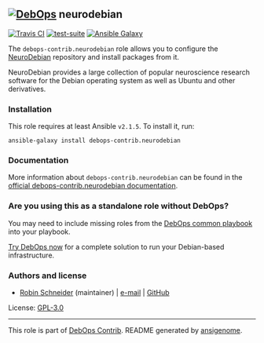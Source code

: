 ## [![DebOps](https://debops.org/images/debops-small.png)](https://debops.org) neurodebian

<!-- This file was generated by Ansigenome. Do not edit this file directly but
     instead have a look at the files in the ./meta/ directory. -->

[![Travis CI](https://img.shields.io/travis/debops-contrib/ansible-neurodebian.svg?style=flat)](https://travis-ci.org/debops-contrib/ansible-neurodebian)
[![test-suite](https://img.shields.io/badge/test--suite-ansible--neurodebian-blue.svg?style=flat)](https://github.com/debops/test-suite/tree/master/ansible-neurodebian/)
[![Ansible Galaxy](https://img.shields.io/badge/galaxy-debops--contrib.neurodebian-660198.svg?style=flat)](https://galaxy.ansible.com/ypid/neurodebian)


The `debops-contrib.neurodebian` role allows you to configure the
[NeuroDebian] repository and install packages from it.

NeuroDebian provides a large collection of popular neuroscience research
software for the Debian operating system as well as Ubuntu and other
derivatives.

[NeuroDebian]: http://neuro.debian.net/

### Installation

This role requires at least Ansible `v2.1.5`. To install it, run:

```Shell
ansible-galaxy install debops-contrib.neurodebian
```

### Documentation

<!-- FIXME: Change to the canonical URL when it has been setup. https://github.com/debops/docs/issues/111 -->
More information about `debops-contrib.neurodebian` can be found in the
[official debops-contrib.neurodebian documentation](https://debops-contrib.readthedocs.io/en/latest/ansible/roles/ansible-neurodebian/docs/).



### Are you using this as a standalone role without DebOps?

You may need to include missing roles from the [DebOps common
playbook](https://github.com/debops/debops-playbooks/blob/master/playbooks/common.yml)
into your playbook.

[Try DebOps now](https://debops.org/) for a complete solution to run your Debian-based infrastructure.





### Authors and license

- [Robin Schneider](https://docs.debops.org/en/latest/debops-keyring/docs/entities.html#debops-keyring-entity-ypid) (maintainer) | [e-mail](mailto:ypid@riseup.net) | [GitHub](https://github.com/ypid)

License: [GPL-3.0](https://tldrlegal.com/license/gnu-general-public-license-v3-%28gpl-3%29)

***

This role is part of [DebOps Contrib](https://github.com/debops-contrib/debops-contrib). README generated by [ansigenome](https://github.com/nickjj/ansigenome/).
<!-- Ansigenome sources: https://github.com/ypid/ypid-ansible-common/tree/master/template_READMEs/debops-contrib -->
